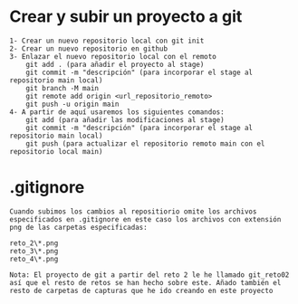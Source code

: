 # Crear y subir un proyecto a git
    1- Crear un nuevo repositorio local con git init
    2- Crear un nuevo repositorio en github
    3- Enlazar el nuevo repositorio local con el remoto
        git add . (para añadir el proyecto al stage)
        git commit -m "descripción" (para incorporar el stage al repositorio main local)
        git branch -M main
        git remote add origin <url_repositorio_remoto>
        git push -u origin main
    4- A partir de aquí usaremos los siguientes comandos:
        git add (para añadir las modificaciones al stage)
        git commit -m "descripción" (para incorporar el stage al repositorio main local)
        git push (para actualizar el repositorio remoto main con el repositorio local main)

#   .gitignore
    Cuando subimos los cambios al repositiorio omite los archivos especificados en .gitignore en este caso los archivos con extensión png de las carpetas especificadas:

    reto_2\*.png
    reto_3\*.png
    reto_4\*.png
    
    Nota: El proyecto de git a partir del reto 2 le he llamado git_reto02 así que el resto de retos se han hecho sobre este. Añado también el resto de carpetas de capturas que he ido creando en este proyecto